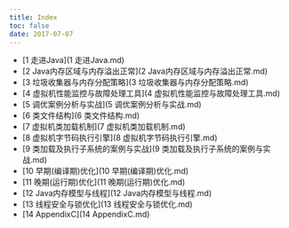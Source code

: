 ```yaml
---
title: Index
toc: false
date: 2017-07-07
---
```


* [1 走进Java](1 走进Java.md)
* [2 Java内存区域与内存溢出正常](2 Java内存区域与内存溢出正常.md)
* [3 垃圾收集器与内存分配策略](3 垃圾收集器与内存分配策略.md)
* [4 虚拟机性能监控与故障处理工具](4 虚拟机性能监控与故障处理工具.md)
* [5 调优案例分析与实战](5 调优案例分析与实战.md)
* [6 类文件结构](6 类文件结构.md)
* [7 虚拟机类加载机制](7 虚拟机类加载机制.md)
* [8 虚拟机字节码执行引擎](8 虚拟机字节码执行引擎.md)
* [9 类加载及执行子系统的案例与实战](9 类加载及执行子系统的案例与实战.md)
* [10 早期(编译期)优化](10 早期(编译期)优化.md)
* [11 晚期(运行期)优化](11 晚期(运行期)优化.md)
* [12 Java内存模型与线程](12 Java内存模型与线程.md)
* [13 线程安全与锁优化](13 线程安全与锁优化.md)
* [14 AppendixC](14 AppendixC.md)

